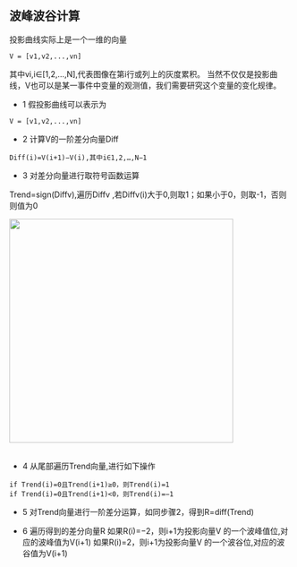 ## 波峰波谷计算

投影曲线实际上是一个一维的向量

~~~
V = [v1,v2,...,vn]
~~~

其中vi,i∈[1,2,…,N],代表图像在第i行或列上的灰度累积。
当然不仅仅是投影曲线，V也可以是某一事件中变量的观测值，我们需要研究这个变量的变化规律。

* 1 假投影曲线可以表示为
~~~
V = [v1,v2,...,vn]
~~~

* 2 计算V的一阶差分向量Diff
~~~
Diff(i)=V(i+1)−V(i),其中i∈1,2,…,N−1
~~~

* 3 对差分向量进行取符号函数运算

Trend=sign(Diffv),遍历Diffv ,若Diffv(i)大于0,则取1；如果小于0，则取-1，否则则值为0

<div align="left"> <img src="https://riverluooo.oss-cn-beijing.aliyuncs.com/img/20181212191147.png" width="400"/> </div><br>

* 4 从尾部遍历Trend向量,进行如下操作
~~~
if Trend(i)=0且Trend(i+1)≥0，则Trend(i)=1
if Trend(i)=0且Trend(i+1)<0，则Trend(i)=−1
~~~

* 5 对Trend向量进行一阶差分运算，如同步骤2，得到R=diff(Trend)

* 6 遍历得到的差分向量R
  如果R(i)=−2，则i+1为投影向量V 的一个波峰值位,对应的波峰值为V(i+1)
  如果R(i)=2，则i+1为投影向量V 的一个波谷位,对应的波谷值为V(i+1)
  
